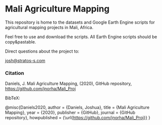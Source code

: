 # Mali Agriculture Mapping

This repository is home to the datasets and Google Earth Engine scripts for agricultural mapping projects in Mali, Africa.

Feel free to use and download the scripts. All Earth Engine scripts should be copy&pastable.

Direct questions about the project to: 

josh@stratos-s.com










### Citation

Daniels, J. Mali Agriculture Mapping, (2020), GitHub repository, 
https://github.com/jnorha/Mali_Proj


BibTeX:

@misc{Daniels2020,
  author = {Daniels, Joshua},
  title = {Mali Agriculture Mapping},
  year = {2020},
  publisher = {GitHub},
  journal = {GitHub repository},
  howpublished = {\url{https://github.com/jnorha/Mali_Proj}}
}
